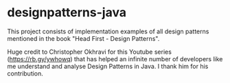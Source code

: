 # designpatterns-java
This project consists of implementation examples of all design patterns mentioned in the book "Head First - Design Patterns".

Huge credit to Christopher Okhravi for this Youtube series (https://rb.gy/ywhowq) that has helped an infinite number of developers like me understand and analyse Design Patterns in Java. I thank him for his contribution.
